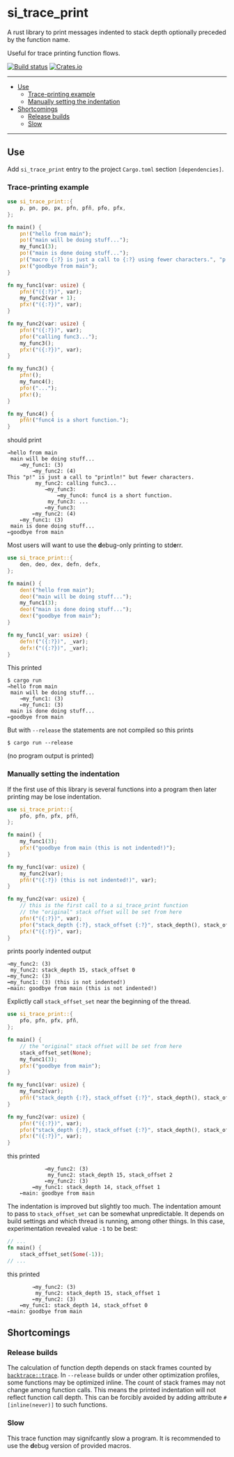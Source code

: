 # si_trace_print<!-- omit in TOC -->

A rust library to print messages indented to stack depth optionally preceded by the function name.

Useful for trace printing function flows.

[![Build status](https://github.com/jtmoon79/si_trace_print/actions/workflows/rust.yml/badge.svg)](https://github.com/jtmoon79/si_trace_print/actions/workflows/rust.yml/badge.svg)
[![Crates.io](https://img.shields.io/crates/v/si_trace_print.svg)](https://crates.io/crates/si_trace_print)

---

<!-- TOC generated by Markdown All In One -->
- [Use](#use)
  - [Trace-printing example](#trace-printing-example)
  - [Manually setting the indentation](#manually-setting-the-indentation)
- [Shortcomings](#shortcomings)
  - [Release builds](#release-builds)
  - [Slow](#slow)

---

## Use

Add `si_trace_print` entry to the project `Cargo.toml` section `[dependencies]`.

### Trace-printing example

```rust
use si_trace_print::{
    p, pn, po, px, pfn, pfñ, pfo, pfx,
};

fn main() {
    pn!("hello from main");
    po!("main will be doing stuff...");
    my_func1(3);
    po!("main is done doing stuff...");
    p!("macro {:?} is just a call to {:?} using fewer characters.", "p!", "println!");
    px!("goodbye from main");
}

fn my_func1(var: usize) {
    pfn!("({:?})", var);
    my_func2(var + 1);
    pfx!("({:?})", var);
}

fn my_func2(var: usize) {
    pfn!("({:?})", var);
    pfo!("calling func3...");
    my_func3();
    pfx!("({:?})", var);
}

fn my_func3() {
    pfn!();
    my_func4();
    pfo!("...");
    pfx!();
}

fn my_func4() {
    pfñ!("func4 is a short function.");
}
```

should print

```text
→hello from main
 main will be doing stuff...
    →my_func1: (3)
        →my_func2: (4)
This "p!" is just a call to "println!" but fewer characters.
         my_func2: calling func3...
            →my_func3:
                ↔my_func4: func4 is a short function.
             my_func3: ...
            ←my_func3:
        ←my_func2: (4)
    ←my_func1: (3)
 main is done doing stuff...
←goodbye from main
```

Most users will want to use the **d**ebug-only printing to std**e**rr.

```rust
use si_trace_print::{
    den, deo, dex, defn, defx,
};

fn main() {
    den!("hello from main");
    deo!("main will be doing stuff...");
    my_func1(3);
    deo!("main is done doing stuff...");
    dex!("goodbye from main");
}

fn my_func1(_var: usize) {
    defn!("({:?})", _var);
    defx!("({:?})", _var);
}
```

This printed

```text
$ cargo run
→hello from main
 main will be doing stuff...
    →my_func1: (3)
    ←my_func1: (3)
 main is done doing stuff...
←goodbye from main
```

But with `--release` the statements are not compiled so this prints

<!-- markdownlint-disable commands-show-output -->
```text
$ cargo run --release
```
<!-- markdownlint-enable commands-show-output -->

(no program output is printed)

### Manually setting the indentation

If the first use of this library is several functions into a program then
later printing may be lose indentation.

```rust
use si_trace_print::{
    pfo, pfn, pfx, pfñ,
};

fn main() {
    my_func1(3);
    pfx!("goodbye from main (this is not indented!)");
}

fn my_func1(var: usize) {
    my_func2(var);
    pfñ!("({:?}) (this is not indented!)", var);
}

fn my_func2(var: usize) {
    // this is the first call to a si_trace_print function
    // the "original" stack offset will be set from here
    pfn!("({:?})", var);
    pfo!("stack_depth {:?}, stack_offset {:?}", stack_depth(), stack_offset());
    pfx!("({:?})", var);
}
```

prints poorly indented output

```text
→my_func2: (3)
 my_func2: stack_depth 15, stack_offset 0
←my_func2: (3)
↔my_func1: (3) (this is not indented!)
←main: goodbye from main (this is not indented!)
```

Explictly call `stack_offset_set` near the beginning of the thread.

```rust
use si_trace_print::{
    pfo, pfn, pfx, pfñ,
};

fn main() {
    // the "original" stack offset will be set from here
    stack_offset_set(None);
    my_func1(3);
    pfx!("goodbye from main");
}

fn my_func1(var: usize) {
    my_func2(var);
    pfñ!("stack_depth {:?}, stack_offset {:?}", stack_depth(), stack_offset());
}

fn my_func2(var: usize) {
    pfn!("({:?})", var);
    pfo!("stack_depth {:?}, stack_offset {:?}", stack_depth(), stack_offset());
    pfx!("({:?})", var);
}
```

this printed

```text
            →my_func2: (3)
             my_func2: stack_depth 15, stack_offset 2
            ←my_func2: (3)
        ↔my_func1: stack_depth 14, stack_offset 1
    ←main: goodbye from main
```

The indentation is improved but slightly too much.
The indentation amount to pass to `stack_offset_set` can be somewhat unpredictable.
It depends on build settings and which thread is running, among other things.
In this case, experimentation revealed value `-1` to be best:

```rust
// ...
fn main() {
    stack_offset_set(Some(-1));
// ...
```

this printed

```text
        →my_func2: (3)
         my_func2: stack_depth 15, stack_offset 1
        ←my_func2: (3)
    ↔my_func1: stack_depth 14, stack_offset 0
←main: goodbye from main
```

## Shortcomings

### Release builds

The calculation of function depth depends on stack frames counted by
[`backtrace::trace`]. In `--release` builds or under other optimization profiles, some functions may be optimized inline.
The count of stack frames may not change among function calls.
This means the printed indentation will not reflect function call depth.
This can be forcibly avoided by adding attribute `#[inline(never)]` to such
functions.

### Slow

This trace function may signifcantly slow a program. It is recommended to
use the **d**ebug version of provided macros.

<!-- links -->

[`backtrace::trace`]: https://docs.rs/backtrace/0.3.66/backtrace/fn.trace.html
